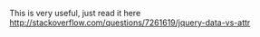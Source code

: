 This is very useful, just read it here http://stackoverflow.com/questions/7261619/jquery-data-vs-attr
